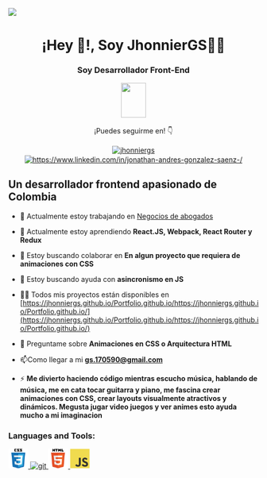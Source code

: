 <p>
  <img src="https://user-images.githubusercontent.com/64991337/109062875-7f7dac00-76b6-11eb-8d2b-bc008e2ee861.gif">
 </p> 
<h1 align="center">¡Hey 👋!, Soy JhonnierGS👨‍💻</h1>
<h3 align="center">Soy <b>Desarrollador Front-End</b></h3>
<p align="center">
  <img src="https://user-images.githubusercontent.com/64991337/108940376-3deef180-7621-11eb-866f-60d68ee66dbc.gif" width="50px" height="70px">
</p>
<p align="center">¡Puedes seguirme en! 👇</p>
<p align="center">
<a href="https://twitter.com/jhonniergs" target="blank"><img align="center" src="https://cdn.jsdelivr.net/npm/simple-icons@3.0.1/icons/twitter.svg" alt="jhonniergs" height="30" width="40" /></a>
<a href="https://www.linkedin.com/in/jonathan-andres-gonzalez-saenz-/" target="blank"><img align="center" src="https://cdn.jsdelivr.net/npm/simple-icons@3.0.1/icons/linkedin.svg" alt="https://www.linkedin.com/in/jonathan-andres-gonzalez-saenz-/" height="30" width="40" /></a>
</p>

<h2>Un desarrollador frontend apasionado de Colombia</h2>

- 🔭 Actualmente estoy trabajando en [Negocios de abogados](https://jhonniergs.github.io/Negocios-de-abogados/)

- 🌱 Actualmente estoy aprendiendo **React.JS, Webpack, React Router y Redux**

- 👯 Estoy buscando colaborar en **En algun proyecto que requiera de animaciones con CSS**

- 🤝 Estoy buscando ayuda con **asincronismo en JS**

- 👨‍💻 Todos mis proyectos están disponibles en [https://jhonniergs.github.io/Portfolio.github.io/https://jhonniergs.github.io/Portfolio.github.io/](https://jhonniergs.github.io/Portfolio.github.io/https://jhonniergs.github.io/Portfolio.github.io/)

- 💬 Preguntame sobre **Animaciones en CSS o Arquitectura HTML**

- 📫Como llegar a mi **gs.170590@gmail.com**

- ⚡ **Me divierto haciendo código mientras escucho música, hablando de música, me en cata tocar guitarra y piano, me fascina crear animaciones con CSS, crear layouts visualmente atractivos y dinámicos. Megusta jugar video juegos y ver animes esto ayuda mucho a mi imaginacion**


<h3 align="left">Languages and Tools:</h3>
<p align="left"> <a href="https://www.w3schools.com/css/" target="_blank"> <img src="https://raw.githubusercontent.com/devicons/devicon/master/icons/css3/css3-original-wordmark.svg" alt="css3" width="40" height="40"/> </a> <a href="https://git-scm.com/" target="_blank"> <img src="https://www.vectorlogo.zone/logos/git-scm/git-scm-icon.svg" alt="git" width="40" height="40"/> </a> <a href="https://www.w3.org/html/" target="_blank"> <img src="https://raw.githubusercontent.com/devicons/devicon/master/icons/html5/html5-original-wordmark.svg" alt="html5" width="40" height="40"/> </a> <a href="https://developer.mozilla.org/en-US/docs/Web/JavaScript" target="_blank"> <img src="https://raw.githubusercontent.com/devicons/devicon/master/icons/javascript/javascript-original.svg" alt="javascript" width="40" height="40"/> </a> </p>



<!--
**JhonnierGS/JhonnierGS** is a ✨ _special_ ✨ repository because its `README.md` (this file) appears on your GitHub profile.

Here are some ideas to get you started:

- 🔭 I’m currently working on ...
- 🌱 I’m currently learning ...
- 👯 I’m looking to collaborate on ...
- 🤔 I’m looking for help with ...
- 💬 Ask me about ...
- 📫 How to reach me: ...
- 😄 Pronouns: ...
- ⚡ Fun fact: ...
-->
